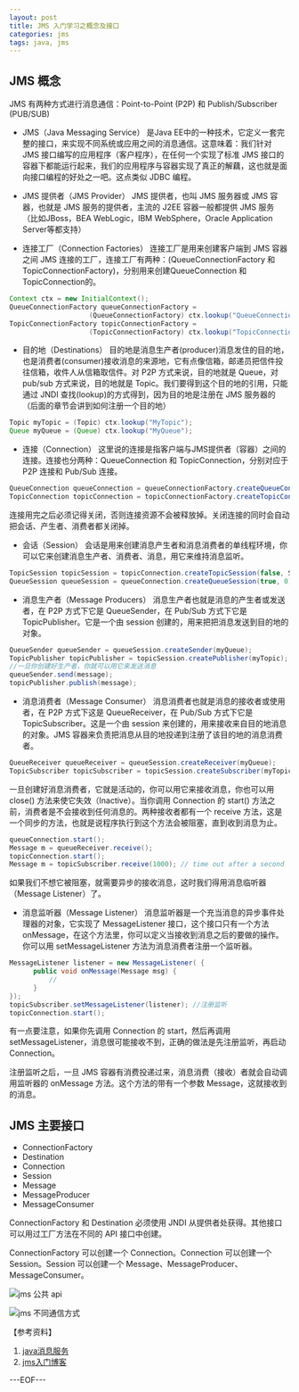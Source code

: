 ```yaml
---
layout: post
title: JMS 入门学习之概念及接口
categories: jms
tags: java, jms
---
```


## JMS 概念

JMS 有两种方式进行消息通信：Point-to-Point (P2P) 和 Publish/Subscriber (PUB/SUB)

- JMS（Java Messaging Service）
是Java EE中的一种技术，它定义一套完整的接口，来实现不同系统或应用之间的消息通信。这意味着：我们针对 JMS 接口编写的应用程序（客户程序），在任何一个实现了标准 JMS 接口的容器下都能运行起来，我们的应用程序与容器实现了真正的解藕，这也就是面向接口编程的好处之一吧。这点类似 JDBC 编程。

- JMS 提供者（JMS Provider）
JMS 提供者，也叫 JMS 服务器或 JMS 容器，也就是 JMS 服务的提供者，主流的 J2EE 容器一般都提供 JMS 服务（比如JBoss，BEA WebLogic，IBM WebSphere，Oracle Application Server等都支持）

- 连接工厂（Connection Factories）
连接工厂是用来创建客户端到 JMS 容器之间 JMS 连接的工厂，连接工厂有两种：(QueueConnectionFactory 和 TopicConnectionFactory)，分别用来创建QueueConnection 和 TopicConnection的。

```java
Context ctx = new InitialContext();
QueueConnectionFactory queueConnectionFactory = 
                    (QueueConnectionFactory) ctx.lookup("QueueConnectionFactory");
TopicConnectionFactory topicConnectionFactory = 
                    (TopicConnectionFactory) ctx.lookup("TopicConnectionFactory");
```

- 目的地（Destinations）
目的地是消息生产者(producer)消息发住的目的地，也是消费者(consumer)接收消息的来源地，它有点像信箱，邮递员把信件投往信箱，收件人从信箱取信件。对 P2P 方式来说，目的地就是 Queue，对 pub/sub 方式来说，目的地就是 Topic。我们要得到这个目的地的引用，只能通过 JNDI 查找(lookup)的方式得到，因为目的地是注册在 JMS 服务器的（后面的章节会讲到如何注册一个目的地）

```java
Topic myTopic = (Topic) ctx.lookup("MyTopic");
Queue myQueue = (Queue) ctx.lookup("MyQueue");
```

- 连接（Connection）
这里说的连接是指客户端与JMS提供者（容器）之间的连接。连接也分两种：QueueConnection 和 TopicConnection，分别对应于 P2P 连接和 Pub/Sub 连接。

```java
QueueConnection queueConnection = queueConnectionFactory.createQueueConnection();
TopicConnection topicConnection = topicConnectionFactory.createTopicConnection();
```

连接用完之后必须记得关闭，否则连接资源不会被释放掉。关闭连接的同时会自动把会话、产生者、消费者都关闭掉。

- 会话（Session）
会话是用来创建消息产生者和消息消费者的单线程环境，你可以它来创建消息生产者、消费者、消息，用它来维持消息监听。

```java
TopicSession topicSession = topicConnection.createTopicSession(false, Session.AUTO_ACKNOWLEDGE);
QueueSession queueSession = queueConnection.createQueueSession(true, 0);
```

- 消息生产者（Message Producers）
消息生产者也就是消息的产生者或发送者，在 P2P 方式下它是 QueueSender，在 Pub/Sub 方式下它是 TopicPublisher。它是一个由 session 创建的，用来把把消息发送到目的地的对象。

```java
QueueSender queueSender = queueSession.createSender(myQueue);
TopicPublisher topicPublisher = topicSession.createPublisher(myTopic);
//一旦你创建好生产者，你就可以用它来发送消息
queueSender.send(message);
topicPublisher.publish(message);
```

- 消息消费者（Message Consumer）
消息消费者也就是消息的接收者或使用者，在 P2P 方式下这是 QueueReceiver，在 Pub/Sub 方式下它是 TopicSubscriber。这是一个由 session 来创建的，用来接收来自目的地消息的对象。JMS 容器来负责把消息从目的地投递到注册了该目的地的消息消费者。

```java
QueueReceiver queueReceiver = queueSession.createReceiver(myQueue);
TopicSubscriber topicSubscriber = topicSession.createSubscriber(myTopic);
```

一旦创建好消息消费者，它就是活动的，你可以用它来接收消息，你也可以用 close() 方法来使它失效（Inactive）。当你调用 Connection 的 start() 方法之前，消费者是不会接收到任何消息的。两种接收者都有一个 receive 方法，这是一个同步的方法，也就是说程序执行到这个方法会被阻塞，直到收到消息为止。

```java
queueConnection.start();
Message m = queueReceiver.receive();
topicConnection.start();
Message m = topicSubscriber.receive(1000); // time out after a second
```

如果我们不想它被阻塞，就需要异步的接收消息，这时我们得用消息临听器（Message Listener）了。

-  消息监听器（Message Listener）
消息监听器是一个充当消息的异步事件处理器的对象，它实现了 MessageListener 接口，这个接口只有一个方法 onMessage，在这个方法里，你可以定义当接收到消息之后的要做的操作。你可以用 setMessageListener 方法为消息消费者注册一个监听器。

```java
MessageListener listener = new MessageListener( {
      public void onMessage(Message msg) {
          //
      }
});
topicSubscriber.setMessageListener(listener); //注册监听
topicConnection.start();
```

有一点要注意，如果你先调用 Connection 的 start，然后再调用 setMessageListener，消息很可能接收不到，正确的做法是先注册监听，再启动 Connection。

注册监听之后，一旦 JMS 容器有消费投递过来，消息消费（接收）者就会自动调用监听器的 onMessage 方法。这个方法的带有一个参数 Message，这就接收到的消息。

## JMS 主要接口

- ConnectionFactory
- Destination
- Connection
- Session
- Message
- MessageProducer
- MessageConsumer

ConnectionFactory  和 Destination 必须使用 JNDI 从提供者处获得。其他接口可以用过工厂方法在不同的 API 接口中创建。

ConnectionFactory 可以创建一个 Connection。Connection 可以创建一个 Session。Session 可以创建一个 Message、MessageProducer、MessageConsumer。

![jms 公共 api](http://renchx.com/public/images/jms1.png)

![jms 不同通信方式](http://renchx.com/public/images/jms2.png)

【参考资料】

1. [java消息服务](http://book.douban.com/subject/4210586/)
2. [jms入门博客](http://www.cnblogs.com/jjj250/archive/2012/08/08/2628552.html)

---EOF---
